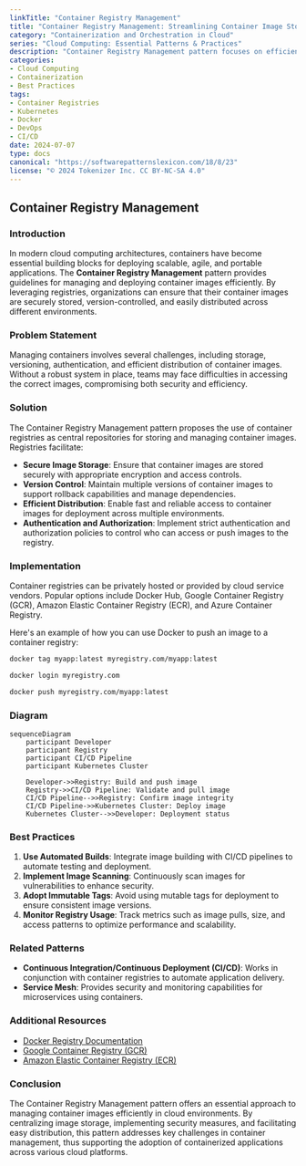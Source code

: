 ```yaml
---
linkTitle: "Container Registry Management"
title: "Container Registry Management: Streamlining Container Image Storage and Distribution"
category: "Containerization and Orchestration in Cloud"
series: "Cloud Computing: Essential Patterns & Practices"
description: "Container Registry Management pattern focuses on efficiently managing container images, ensuring secure access, version control, and streamlined distribution in cloud environments."
categories:
- Cloud Computing
- Containerization
- Best Practices
tags:
- Container Registries
- Kubernetes
- Docker
- DevOps
- CI/CD
date: 2024-07-07
type: docs
canonical: "https://softwarepatternslexicon.com/18/8/23"
license: "© 2024 Tokenizer Inc. CC BY-NC-SA 4.0"
---
```


## Container Registry Management

### Introduction

In modern cloud computing architectures, containers have become essential building blocks for deploying scalable, agile, and portable applications. The **Container Registry Management** pattern provides guidelines for managing and deploying container images efficiently. By leveraging registries, organizations can ensure that their container images are securely stored, version-controlled, and easily distributed across different environments.

### Problem Statement

Managing containers involves several challenges, including storage, versioning, authentication, and efficient distribution of container images. Without a robust system in place, teams may face difficulties in accessing the correct images, compromising both security and efficiency.

### Solution

The Container Registry Management pattern proposes the use of container registries as central repositories for storing and managing container images. Registries facilitate:

- **Secure Image Storage**: Ensure that container images are stored securely with appropriate encryption and access controls.
- **Version Control**: Maintain multiple versions of container images to support rollback capabilities and manage dependencies.
- **Efficient Distribution**: Enable fast and reliable access to container images for deployment across multiple environments.
- **Authentication and Authorization**: Implement strict authentication and authorization policies to control who can access or push images to the registry.

### Implementation

Container registries can be privately hosted or provided by cloud service vendors. Popular options include Docker Hub, Google Container Registry (GCR), Amazon Elastic Container Registry (ECR), and Azure Container Registry.

Here's an example of how you can use Docker to push an image to a container registry:

```bash
docker tag myapp:latest myregistry.com/myapp:latest

docker login myregistry.com

docker push myregistry.com/myapp:latest
```

### Diagram

```mermaid
sequenceDiagram
    participant Developer
    participant Registry
    participant CI/CD Pipeline
    participant Kubernetes Cluster
    
    Developer->>Registry: Build and push image
    Registry->>CI/CD Pipeline: Validate and pull image
    CI/CD Pipeline-->>Registry: Confirm image integrity
    CI/CD Pipeline->>Kubernetes Cluster: Deploy image
    Kubernetes Cluster-->>Developer: Deployment status
```

### Best Practices

1. **Use Automated Builds**: Integrate image building with CI/CD pipelines to automate testing and deployment.
2. **Implement Image Scanning**: Continuously scan images for vulnerabilities to enhance security.
3. **Adopt Immutable Tags**: Avoid using mutable tags for deployment to ensure consistent image versions.
4. **Monitor Registry Usage**: Track metrics such as image pulls, size, and access patterns to optimize performance and scalability.

### Related Patterns

- **Continuous Integration/Continuous Deployment (CI/CD)**: Works in conjunction with container registries to automate application delivery.
- **Service Mesh**: Provides security and monitoring capabilities for microservices using containers.

### Additional Resources

- [Docker Registry Documentation](https://docs.docker.com/registry/)
- [Google Container Registry (GCR)](https://cloud.google.com/container-registry)
- [Amazon Elastic Container Registry (ECR)](https://aws.amazon.com/ecr/)

### Conclusion

The Container Registry Management pattern offers an essential approach to managing container images efficiently in cloud environments. By centralizing image storage, implementing security measures, and facilitating easy distribution, this pattern addresses key challenges in container management, thus supporting the adoption of containerized applications across various cloud platforms.
